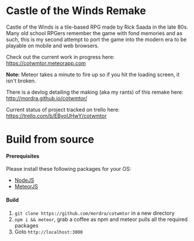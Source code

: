# Castle of the Winds Remake #
Castle of the Winds is a tile-based RPG made by Rick Saada in the late 80s. Many old school RPGers remember the game with fond memories and as such, this is my second attempt to port the game into the modern era to be playable on mobile and web browsers.

Check out the current work in progress here: https://cotwmtor.meteorapp.com

**Note:** Meteor takes a minute to fire up so if you hit the loading screen, it isn't broken.

There is a devlog detailing the making (aka my rants) of this remake here: http://mordra.github.io/cotwmtor/

Current status of project tracked on trello here: https://trello.com/b/EByoUHwY/cotwmtor

# Build from source #

#### Prerequisites ####
Please install these following packages for your OS:
- [NodeJS](https://nodejs.org/en/)
- [MeteorJS](https://www.meteor.com/install)

#### Build ####
1. `git clone https://github.com/mordra/cotwmtor` in a new directory
2. `npm i && meteor`, grab a coffee as npm and meteor pulls all the required packages
3. Goto `http://localhost:3000`
